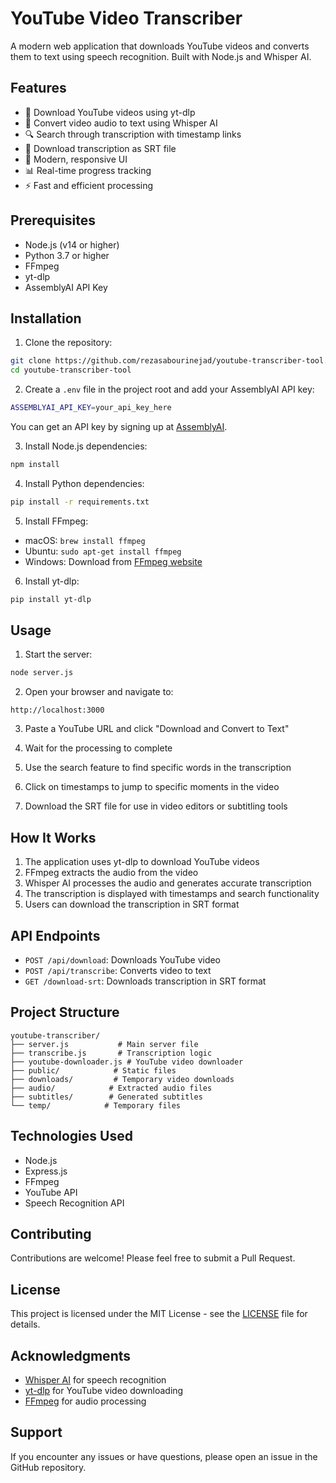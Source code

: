 # YouTube Video Transcriber

A modern web application that downloads YouTube videos and converts them to text using speech recognition. Built with Node.js and Whisper AI.

## Features

- 🎥 Download YouTube videos using yt-dlp
- 🎯 Convert video audio to text using Whisper AI
- 🔍 Search through transcription with timestamp links
- 📝 Download transcription as SRT file
- 🎨 Modern, responsive UI
- 📊 Real-time progress tracking
- ⚡ Fast and efficient processing

## Prerequisites

- Node.js (v14 or higher)
- Python 3.7 or higher
- FFmpeg
- yt-dlp
- AssemblyAI API Key

## Installation

1. Clone the repository:

```bash
git clone https://github.com/rezasabourinejad/youtube-transcriber-tool.git
cd youtube-transcriber-tool
```

2. Create a `.env` file in the project root and add your AssemblyAI API key:

```bash
ASSEMBLYAI_API_KEY=your_api_key_here
```

You can get an API key by signing up at [AssemblyAI](https://www.assemblyai.com/).

3. Install Node.js dependencies:

```bash
npm install
```

4. Install Python dependencies:

```bash
pip install -r requirements.txt
```

5. Install FFmpeg:

- macOS: `brew install ffmpeg`
- Ubuntu: `sudo apt-get install ffmpeg`
- Windows: Download from [FFmpeg website](https://ffmpeg.org/download.html)

6. Install yt-dlp:

```bash
pip install yt-dlp
```

## Usage

1. Start the server:

```bash
node server.js
```

2. Open your browser and navigate to:

```
http://localhost:3000
```

3. Paste a YouTube URL and click "Download and Convert to Text"

4. Wait for the processing to complete

5. Use the search feature to find specific words in the transcription

6. Click on timestamps to jump to specific moments in the video

7. Download the SRT file for use in video editors or subtitling tools

## How It Works

1. The application uses yt-dlp to download YouTube videos
2. FFmpeg extracts the audio from the video
3. Whisper AI processes the audio and generates accurate transcription
4. The transcription is displayed with timestamps and search functionality
5. Users can download the transcription in SRT format

## API Endpoints

- `POST /api/download`: Downloads YouTube video
- `POST /api/transcribe`: Converts video to text
- `GET /download-srt`: Downloads transcription in SRT format

## Project Structure

```
youtube-transcriber/
├── server.js           # Main server file
├── transcribe.js       # Transcription logic
├── youtube-downloader.js # YouTube video downloader
├── public/            # Static files
├── downloads/         # Temporary video downloads
├── audio/            # Extracted audio files
├── subtitles/        # Generated subtitles
└── temp/            # Temporary files
```

## Technologies Used

- Node.js
- Express.js
- FFmpeg
- YouTube API
- Speech Recognition API

## Contributing

Contributions are welcome! Please feel free to submit a Pull Request.

## License

This project is licensed under the MIT License - see the [LICENSE](LICENSE) file for details.

## Acknowledgments

- [Whisper AI](https://github.com/openai/whisper) for speech recognition
- [yt-dlp](https://github.com/yt-dlp/yt-dlp) for YouTube video downloading
- [FFmpeg](https://ffmpeg.org/) for audio processing

## Support

If you encounter any issues or have questions, please open an issue in the GitHub repository.
